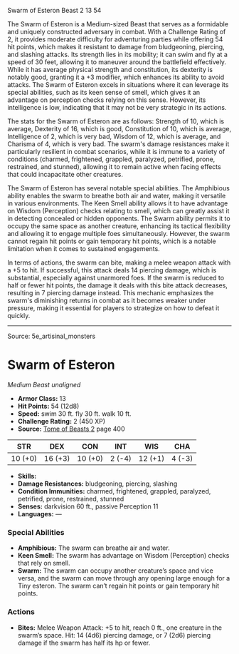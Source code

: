 <MonsterName/>Swarm of Esteron</MonsterName>
<CreatureType/>Beast</CreatureType>
<CR/>2</CR>
<AC/>13</AC>
<HP/>54</HP>
<summary>The Swarm of Esteron is a Medium-sized Beast that serves as a formidable and uniquely constructed adversary in combat. With a Challenge Rating of 2, it provides moderate difficulty for adventuring parties while offering 54 hit points, which makes it resistant to damage from bludgeoning, piercing, and slashing attacks. Its strength lies in its mobility; it can swim and fly at a speed of 30 feet, allowing it to maneuver around the battlefield effectively. While it has average physical strength and constitution, its dexterity is notably good, granting it a +3 modifier, which enhances its ability to avoid attacks. The Swarm of Esteron excels in situations where it can leverage its special abilities, such as its keen sense of smell, which gives it an advantage on perception checks relying on this sense. However, its intelligence is low, indicating that it may not be very strategic in its actions.</summary>

<detail>

The stats for the Swarm of Esteron are as follows: Strength of 10, which is average, Dexterity of 16, which is good, Constitution of 10, which is average, Intelligence of 2, which is very bad, Wisdom of 12, which is average, and Charisma of 4, which is very bad. The swarm's damage resistances make it particularly resilient in combat scenarios, while it is immune to a variety of conditions (charmed, frightened, grappled, paralyzed, petrified, prone, restrained, and stunned), allowing it to remain active when facing effects that could incapacitate other creatures.

The Swarm of Esteron has several notable special abilities. The Amphibious ability enables the swarm to breathe both air and water, making it versatile in various environments. The Keen Smell ability allows it to have advantage on Wisdom (Perception) checks relating to smell, which can greatly assist it in detecting concealed or hidden opponents. The Swarm ability permits it to occupy the same space as another creature, enhancing its tactical flexibility and allowing it to engage multiple foes simultaneously. However, the swarm cannot regain hit points or gain temporary hit points, which is a notable limitation when it comes to sustained engagements.

In terms of actions, the swarm can bite, making a melee weapon attack with a +5 to hit. If successful, this attack deals 14 piercing damage, which is substantial, especially against unarmored foes. If the swarm is reduced to half or fewer hit points, the damage it deals with this bite attack decreases, resulting in 7 piercing damage instead. This mechanic emphasizes the swarm's diminishing returns in combat as it becomes weaker under pressure, making it essential for players to strategize on how to defeat it quickly.</detail>



---

Source: 5e_artisinal_monsters

# Swarm of Esteron

*Medium* *Beast* *unaligned*

- **Armor Class:** 13
- **Hit Points:** 54 (12d8)
- **Speed:** swim 30 ft. fly 30 ft. walk 10 ft.
- **Challenge Rating:** 2 (450 XP)
- **Source:** [Tome of Beasts 2](https://koboldpress.com/kpstore/product/tome-of-beasts-2-for-5th-edition) page 400

| STR | DEX | CON | INT | WIS | CHA |
| --- | --- | --- | --- | --- | --- |
| 10 (+0) | 16 (+3) | 10 (+0) | 2 (-4) | 12 (+1) | 4 (-3) |

- **Skills:** 
- **Damage Resistances:** bludgeoning, piercing, slashing
- **Condition Immunities:** charmed, frightened, grappled, paralyzed, petrified, prone, restrained, stunned
- **Senses:** darkvision 60 ft., passive Perception 11
- **Languages:** —

### Special Abilities

- **Amphibious:** The swarm can breathe air and water.
- **Keen Smell:** The swarm has advantage on Wisdom (Perception) checks that rely on smell.
- **Swarm:** The swarm can occupy another creature’s space and vice versa, and the swarm can move through any opening large enough for a Tiny esteron. The swarm can’t regain hit points or gain temporary hit points.

### Actions

- **Bites:** Melee Weapon Attack: +5 to hit, reach 0 ft., one creature in the swarm’s space. Hit: 14 (4d6) piercing damage, or 7 (2d6) piercing damage if the swarm has half its hp or fewer.




